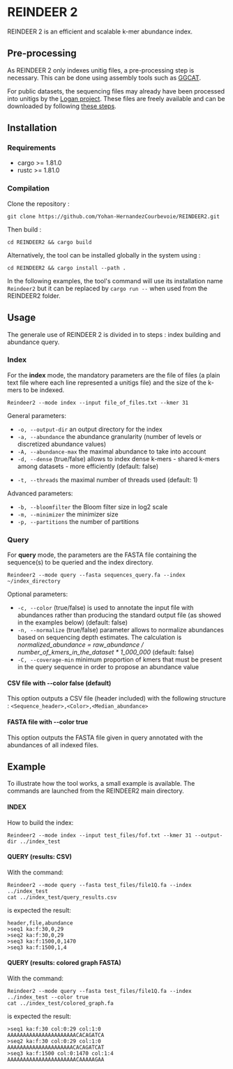 # REINDEER 2

REINDEER 2 is an efficient and scalable k-mer abundance index.

## Pre-processing

As REINDEER 2 only indexes unitig files, a pre-processing step is necessary. This can be done using assembly tools such as [GGCAT](https://github.com/algbio/ggcat).

For public datasets, the sequencing files may already have been processed into unitigs by the [Logan project](https://github.com/IndexThePlanet/Logan). These files are freely available and can be downloaded by following [these steps](https://github.com/IndexThePlanet/Logan/blob/main/Accessions.md).   

## Installation

### Requirements

- cargo >= 1.81.0
- rustc >= 1.81.0

### Compilation

Clone the repository :

```
git clone https://github.com/Yohan-HernandezCourbevoie/REINDEER2.git 
```

Then build :

```
cd REINDEER2 && cargo build
```

Alternatively, the tool can be installed globally in the system using :

```
cd REINDEER2 && cargo install --path .
```

In the following examples, the tool's command will use its installation name `Reindeer2` but it can be replaced by `cargo run --` when used from the REINDEER2 folder.


## Usage

The generale use of REINDEER 2 is divided in to steps : index building and abundance query.

### Index

For the **index** mode, the mandatory parameters are the file of files (a plain text file where each line represented a unitigs file) and the size of the k-mers to be indexed.

`Reindeer2 --mode index --input file_of_files.txt --kmer 31`


General parameters:
- `-o, --output-dir` an output directory for the index
- `-a, --abundance` the abundance granularity (number of levels or discretized abundance values)
- `-A, --abundance-max` the maximal abundance to take into account
- `-d, --dense` (true/false) allows to index dense k-mers - shared k-mers among datasets - more efficiently (default: false)
<!-- - `-u, --muset` (true/false) the index takes as input the output directory of Muset, containing at least 'unitigs.fa' and 'unitigs.abundance.mat' (default: false) -->
- `-t, --threads` the maximal number of threads used (default: 1)

Advanced parameters: 
- `-b, --bloomfilter` the Bloom filter size in log2 scale
- `-m, --minimizer` the minimizer size
- `-p, --partitions` the number of partitions



### Query

For **query** mode, the parameters are the FASTA file containing the sequence(s) to be queried and the index directory.

`Reindeer2 --mode query --fasta sequences_query.fa --index ~/index_directory`

Optional parameters:
- `-c, --color` (true/false) is used to annotate the input file with abundances rather than producing the standard output file (as showed in the examples below) (default: false)
- `-n, --normalize` (true/false) parameter allows to normalize abundances based on sequencing depth estimates. The calculation is _normalized\_abundance = raw\_abundance / number\_of\_kmers\_in\_the\_dataset * 1\_000\_000_ (default: false)
- `-C, --coverage-min` minimum proportion of kmers that must be present in the query sequence in order to propose an abundance value

#### CSV file with --color false (default)

This option outputs a CSV file (header included) with the following structure : `<Sequence_header>,<Color>,<Median_abundance>`

#### FASTA file with --color true

This option outputs the FASTA file given in query annotated with the abundances of all indexed files.

## Example

To illustrate how the tool works, a small example is available. The commands are launched from the REINDEER2 main directory.

#### INDEX
How to build the index:
```
Reindeer2 --mode index --input test_files/fof.txt --kmer 31 --output-dir ../index_test
```

#### QUERY (results: CSV)
With the command:
```
Reindeer2 --mode query --fasta test_files/file1Q.fa --index ../index_test
cat ../index_test/query_results.csv
```
is expected the result:
```
header,file,abundance
>seq1 ka:f:30,0,29
>seq2 ka:f:30,0,29
>seq3 ka:f:1500,0,1470
>seq3 ka:f:1500,1,4
```


#### QUERY (results: colored graph FASTA)
With the command:
```
Reindeer2 --mode query --fasta test_files/file1Q.fa --index ../index_test --color true 
cat ../index_test/colored_graph.fa
```
is expected the result:
```
>seq1 ka:f:30 col:0:29 col:1:0
AAAAAAAAAAAAAAAAAAAAAACACAGATCA
>seq2 ka:f:30 col:0:29 col:1:0
AAAAAAAAAAAAAAAAAAAAACACAGATCAT
>seq3 ka:f:1500 col:0:1470 col:1:4
AAAAAAAAAAAAAAAAAAAAAACAAAAAGAA
```

